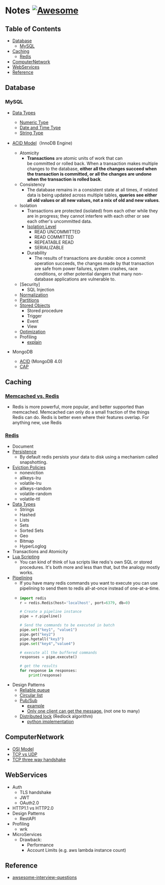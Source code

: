 # Notes [![Awesome](https://cdn.rawgit.com/sindresorhus/awesome/d7305f38d29fed78fa85652e3a63e154dd8e8829/media/badge.svg)](https://github.com/sindresorhus/awesome)

## Table of Contents
 - [Database](#Database)
   - [MySQL](#MySQL)
 - [Caching](#Caching)
   - [Redis](#Redis)
 - [ComputerNetwork](#ComputerNetwork)
 - [WebServices](#WebServices)
 - [Reference](#Reference)
 

## Database
  ### MySQL  
  * [Data Types](https://dev.mysql.com/doc/refman/8.0/en/data-type-overview.html)
      * [Numeric Type](https://dev.mysql.com/doc/refman/8.0/en/numeric-type-overview.html)
      * [Date and Time Type](https://dev.mysql.com/doc/refman/8.0/en/date-and-time-type-overview.html)
      * [String Type](https://dev.mysql.com/doc/refman/8.0/en/string-type-overview.html)
  * [ACID Model](https://dev.mysql.com/doc/refman/8.0/en/mysql-acid.html)（InnoDB Engine)
    * Atomicity
      * **Transactions** are atomic units of work that can be committed or rolled back. When a transaction makes multiple changes to the database, **either all the changes succeed when the transaction is committed, or all the changes are undone when the transaction is rolled back**.
    * Consistency
      * The database remains in a consistent state at all times, if related data is being updated across multiple tables, **queries see either all old values or all new values, not a mix of old and new values**. 
    * Isolation
      * Transactions are protected (isolated) from each other while they are in progress; they cannot interfere with each other or see each other's uncommitted data. 
      * [Isolation Level](https://dev.mysql.com/doc/refman/8.0/en/innodb-transaction-isolation-levels.html)
        - READ UNCOMMITTED
        - READ COMMITTED
        - REPEATABLE READ
        - SERIALIZABLE
      * Durability
        * The results of transactions are durable: once a commit operation succeeds, the changes made by that transaction are safe from power failures, system crashes, race conditions, or other potential dangers that many non-database applications are vulnerable to. 
    * [Security]
      * SQL Injection
    * [Normalization](https://www.mysql.tw/2013/03/normalization.html)
    * [Partitions](https://dev.mysql.com/doc/refman/8.0/en/partitioning.html)
    * [Stored Objects](https://dev.mysql.com/doc/refman/8.0/en/stored-objects.html)
      * Stored procedure
      * Trigger
      * Event
      * View
    * [Optimization](https://dev.mysql.com/doc/refman/8.0/en/optimization.html)
    * Profiling
      * [explain](https://medium.com/@sj82516/mysql-explain%E5%88%86%E6%9E%90%E8%88%87index%E8%A8%AD%E5%AE%9A%E6%9F%A5%E8%A9%A2%E5%84%AA%E5%8C%96-3e0708206ebf)
    
  * MongoDB
    * [ACID](https://www.mongodb.com/transactions) (MongoDB 4.0)
    * [CAP](https://stackoverflow.com/questions/11292215/where-does-mongodb-stand-in-the-cap-theorem)
   
## Caching  
  ### [Memcached vs. Redis](https://stackoverflow.com/questions/10558465/memcached-vs-redis)
  * Redis is more powerful, more popular, and better supported than memcached. Memcached can only do a small fraction of the things Redis can do. Redis is better even where their features overlap. For anything new, use Redis
  ### [Redis](https://redis.io/)
  * Document
  * [Persistence](https://redis.io/topics/persistence)
    * By default redis persists your data to disk using a mechanism called snapshotting.
  * [Eviction Policies](https://redis.io/topics/lru-cache)
    - noneviction
    - allkeys-lru
    - volatile-lru
    - allkeys-random
    - volatile-random
    - volatile-ttl 
  * [Data Types](https://redis.io/topics/data-types-intro)
    * Strings
    * Hashed
    * Lists
    * Sets
    * Sorted Sets
    * Geo
    * Bitmap
    * HyperLoglog
  * Transactions and Atomicity
  * [Lua Scripting](https://redis.io/commands/eval)
    * You can kind of think of lua scripts like redis's own SQL or stored procedures. It's both more and less than that, but the analogy mostly works.
  * [Pipelining](https://redis.io/topics/pipelining)
    * If you have many redis commands you want to execute you can use pipelining to send them to redis all-at-once instead of one-at-a-time.
    * ```python
      import redis
      r = redis.Redis(host='localhost', port=6379, db=0)

      # Create a pipeline instance 
      pipe = r.pipeline()

      # Send the commands to be executed in batch
      pipe.set("key1", "value1")
      pipe.get("key2")
      pipe.hgetall("key3")
      pipe.set("key4","value4")

      # execute all the buffered commands
      responses = pipe.execute()

      # get the results
      for response in responses:
          print(response)
      ```
  * Design Patterns
    * [Reliable queue](https://redis.io/commands/rpoplpush)
    * [Circular list](https://redis.io/commands/rpoplpush)
    * [Pub/Sub](https://redis.io/topics/pubsub)
      * [example](https://github.com/andymccurdy/redis-py/#publish--subscribe)
      * [Only one client can get the message.](https://stackoverflow.com/questions/7196306/competing-consumer-on-redis-pub-sub-supported) (not one to many)
    * [Distributed lock](https://redis.io/topics/distlock) (Redlock algorithm)
      * [python implementation](https://github.com/SPSCommerce/redlock-py)
      
      
## ComputerNetwork
  * [OSI Model](https://en.wikipedia.org/wiki/OSI_model)
  * [TCP vs UDP](https://stackoverflow.com/questions/5970383/difference-between-tcp-and-udp)
  * [TCP three way handshake](https://notfalse.net/7/three-way-handshake)
## WebServices
  * Auth
    * TLS handshake
    * JWT
    * OAuth2.0
  * HTTP1.1 vs HTTP2.0
  * Design Patterns
    * RestAPI
  * Profiling
    * wrk
  * MicroServices
    * Drawback:
      * Performance
      * Account Limits (e.g. aws lambda instance count)
## Reference 
  * [awsesome-interview-questions](https://github.com/MaximAbramchuck/awesome-interview-questions)
